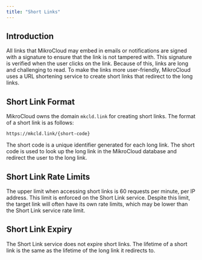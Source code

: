 ```yaml
---
title: "Short Links"
---
```


## Introduction

All links that MikroCloud may embed in emails or notifications are signed with a signature to ensure that the link is
not tampered with. This signature is verified when the user clicks on the link.
Because of this, links are long and challenging to read. To make the links more user-friendly, MikroCloud uses a URL
shortening service to create short links that redirect to the long links.

## Short Link Format

MikroCloud owns the domain `mkcld.link` for creating short links.
The format of a short link is as follows:

```
https://mkcld.link/{short-code}
```

The short code is a unique identifier generated for each long link. The short code is used to look up the long link in
the MikroCloud database and redirect the user to the long link.

## Short Link Rate Limits

The upper limit when accessing short links is 60 requests per minute, per IP address. This limit is enforced on the
Short Link service.
Despite this limit, the target link will often have its own rate limits, which may be lower than the Short Link service
rate limit.

## Short Link Expiry

The Short Link service does not expire short links. The lifetime of a short link is the same as the lifetime of the long
link it redirects to.
